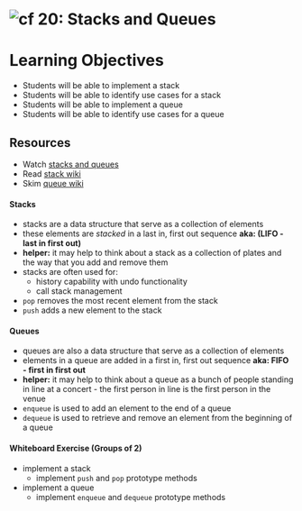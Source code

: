 ![cf](http://i.imgur.com/7v5ASc8.png) 20: Stacks and Queues
===

# Learning Objectives
* Students will be able to implement a stack
* Students will be able to identify use cases for a stack
* Students will be able to implement a queue
* Students will be able to identify use cases for a queue

## Resources
* Watch [stacks and queues](https://www.youtube.com/watch?v=wjI1WNcIntg)
* Read [stack wiki](https://en.wikipedia.org/wiki/Stack_(abstract_data_type))
* Skim [queue wiki](https://en.wikipedia.org/wiki/Queue_(abstract_data_type))

#### Stacks
  * stacks are a data structure that serve as a collection of elements
  * these elements are *stacked* in a last in, first out sequence **aka: (LIFO - last in first out)**
  * **helper:** it may help to think about a stack as a collection of plates and the way that you add and remove them
  * stacks are often used for:
    * history capability with undo functionality
    * call stack management
  * `pop` removes the most recent element from the stack
  * `push` adds a new element to the stack

#### Queues
  * queues are also a data structure that serve as a collection of elements
  * elements in a queue are added in a first in, first out sequence **aka: FIFO - first in first out**
  * **helper:** it may help to think about a queue as a bunch of people standing in line at a concert - the first person in line is the first person in the venue
  * `enqueue` is used to add an element to the end of a queue
  * `dequeue` is used to retrieve and remove an element from the beginning of a queue

#### Whiteboard Exercise (Groups of 2)
  * implement a stack
    * implement `push` and `pop` prototype methods
  * implement a queue
    * implement `enqueue` and `dequeue` prototype methods
